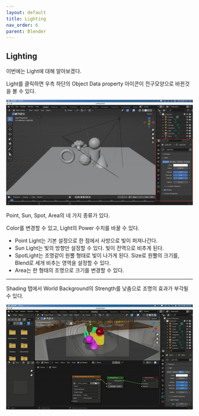 ```yaml
---
layout: default
title: Lighting
nav_order: 6
parent: Blender
---
```


## Lighting

이번에는 Light에 대해 알아보겠다.

Light를 클릭하면 우측 하단의 Object Data property 아이콘이 전구모양으로 바뀐것을 볼 수 있다.

![result](./img/06/01.png)

Point, Sun, Spot, Area의 네 가지 종류가 있다.

Color를 변경할 수 있고, Light의 Power 수치를 바꿀 수 있다.

- Point Light는 기본 설정으로 한 점에서 사방으로 빛이 퍼져나간다.
- Sun Light는 빛의 방향만 설정할 수 있다. 빛이 전역으로 비추게 된다.
- SpotLight는 조명같이 원뿔 형태로 빛이 나가게 된다. Size로 원뿔의 크기를, Blend로 세개 비추는 영역을 설정할 수 있다.
- Area는 판 형태의 조명으로 크기를 변경할 수 있다.

---

Shading 탭에서 World Background의 Strength를 낮춤으로 조명의 효과가 부각될 수 있다.

![result](./img/06/02.gif)
